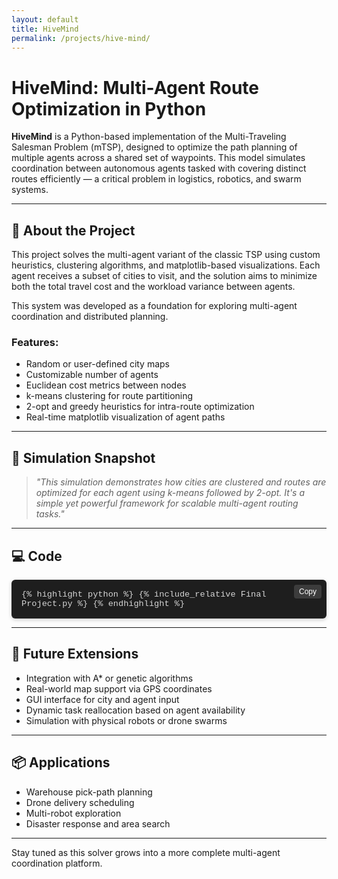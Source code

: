 ```yaml
---
layout: default
title: HiveMind
permalink: /projects/hive-mind/
---
```


# HiveMind: Multi-Agent Route Optimization in Python

**HiveMind** is a Python-based implementation of the Multi-Traveling Salesman Problem (mTSP), designed to optimize the path planning of multiple agents across a shared set of waypoints. This model simulates coordination between autonomous agents tasked with covering distinct routes efficiently — a critical problem in logistics, robotics, and swarm systems.

---

## 🔧 About the Project

This project solves the multi-agent variant of the classic TSP using custom heuristics, clustering algorithms, and matplotlib-based visualizations. Each agent receives a subset of cities to visit, and the solution aims to minimize both the total travel cost and the workload variance between agents.

This system was developed as a foundation for exploring multi-agent coordination and distributed planning.

### Features:
- Random or user-defined city maps
- Customizable number of agents
- Euclidean cost metrics between nodes
- k-means clustering for route partitioning
- 2-opt and greedy heuristics for intra-route optimization
- Real-time matplotlib visualization of agent paths

---

## 🧩 Simulation Snapshot

> *"This simulation demonstrates how cities are clustered and routes are optimized for each agent using k-means followed by 2-opt. It's a simple yet powerful framework for scalable multi-agent routing tasks."*

---

## 💻 Code

<div style="position: relative;">

  <!-- Copy Button -->
  <button onclick="copyCode(this)" style="
    position: absolute;
    top: 8px;
    right: 8px;
    background-color: #3c3c3c;
    color: #fff;
    border: none;
    padding: 4px 8px;
    font-size: 0.75rem;
    border-radius: 4px;
    cursor: pointer;
    z-index: 1;
  ">Copy</button>

  <div id="codeBlock" style="
    max-height: 500px;
    overflow: auto;
    background-color: #1e1e1e;
    color: #d4d4d4;
    font-size: 0.85rem;
    font-family: SFMono-Regular, Consolas, Liberation Mono, Menlo, monospace;
    border-radius: 6px;
    padding: 16px;
    box-shadow: 0 2px 6px rgba(0,0,0,0.2);
    margin-top: 1em;
  ">
    {% highlight python %}
    {% include_relative Final Project.py %}
    {% endhighlight %}
  </div>
</div>

<script>
function copyCode(button) {
  const codeBlock = button.nextElementSibling;
  const text = codeBlock.innerText;
  navigator.clipboard.writeText(text).then(() => {
    button.innerText = "Copied!";
    setTimeout(() => { button.innerText = "Copy"; }, 1500);
  }).catch(() => {
    button.innerText = "Failed!";
  });
}
</script>

---

## 🔬 Future Extensions

- Integration with A* or genetic algorithms
- Real-world map support via GPS coordinates
- GUI interface for city and agent input
- Dynamic task reallocation based on agent availability
- Simulation with physical robots or drone swarms

---

## 📦 Applications

- Warehouse pick-path planning
- Drone delivery scheduling
- Multi-robot exploration
- Disaster response and area search

---

Stay tuned as this solver grows into a more complete multi-agent coordination platform.
